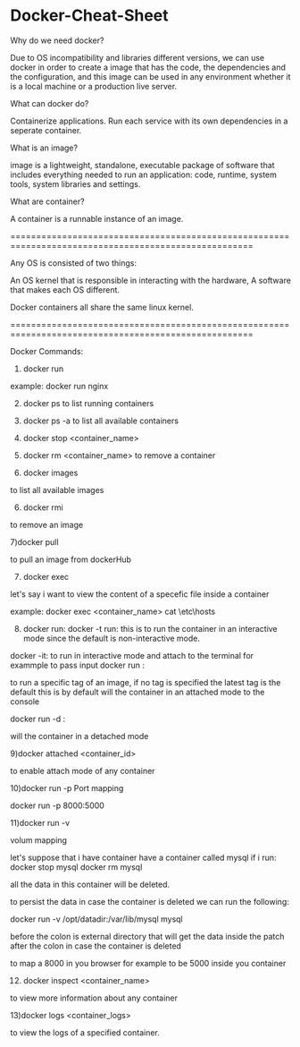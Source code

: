 # Docker-Cheat-Sheet


Why do we need docker?

Due to OS incompatibility and libraries different versions, we can use docker in order to create a image that has the code, the dependencies and the configuration, and this image can be used in any environment whether it is a local machine or a production live server.

What can docker do?

Containerize applications.
Run each service with its own dependencies in a seperate container.

What is an image?

image is a lightweight, standalone, executable package of software that includes everything needed to run an application: code, runtime, system tools, system libraries and settings.

What are container?

A container is a runnable instance of an image.

=====================================================================================================

Any OS is consisted of two things:

An OS kernel that is responsible in interacting with the hardware,
A software that makes each OS different.

Docker containers all share the same linux kernel.

=====================================================================================================

Docker Commands:

1) docker run 

example: docker run nginx

2) docker ps
to list running containers

3) docker ps -a 
to list all available containers

4) docker stop <container_name>

5) docker rm <container_name>
  to remove a container
  
6) docker images

to list all available images

6) docker rmi <image>
  
  to remove an image
  
7)docker pull <image>
  
to pull an image from dockerHub
  
7) docker exec  
  
let's say i want to view the content of a specefic file inside a container 
  
example: docker exec <container_name> cat \etc\hosts
  
8) docker run:
  docker -t run:
  this is to run the container in an interactive mode since the default is non-interactive mode.
  
  docker -it:
  to run in interactive mode and attach to the terminal for exammple to pass input
  docker run <image>:<tag>
  
  to run a specific tag of an image, if no tag is specified the latest tag is the default
  this is by default will the container in an attached mode to the console
  
 docker run -d :
  
  will the container in a detached mode
  
9)docker attached <container_id>
  
to enable attach mode of any container

10)docker run -p
Port mapping
  
  docker run -p 8000:5000
  
11)docker run -v
  
volum mapping
  
let's suppose that i have container have a container called mysql
if i run:
  docker stop mysql
  docker rm mysql
  
  all the data in this container will be deleted.
  
  to persist the data in case the container is deleted we can run the following:
  
  docker run -v /opt/datadir:/var/lib/mysql mysql
  
  before the colon is external directory that will get the data inside the patch after the colon in case the container is deleted
  
  to map a 8000 in you browser for example to be 5000 inside you container

  12) docker inspect <container_name>
  
  to view more information about any container
  
  13)docker logs <container_logs>

  to view the logs of a specified container.


